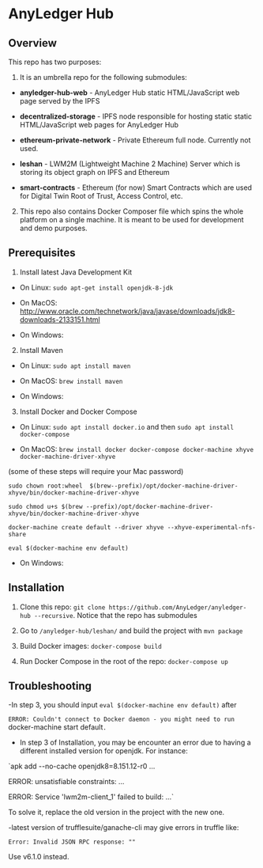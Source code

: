 # AnyLedger Hub

## Overview

This repo has two purposes:

1. It is an umbrella repo for the following submodules:

  * **anyledger-hub-web** - AnyLedger Hub static HTML/JavaScript web page served by the IPFS

  * **decentralized-storage** - IPFS node responsible for hosting static static HTML/JavaScript web pages for AnyLedger Hub

  * **ethereum-private-network** - Private Ethereum full node. Currently not used.

  * **leshan** - LWM2M (Lightweight Machine 2 Machine) Server which is storing its object graph on IPFS and Ethereum

  * **smart-contracts** - Ethereum (for now) Smart Contracts which are used for Digital Twin Root of Trust, Access Control, etc.

2. This repo also contains Docker Composer file which spins the whole platform on a single machine. It is meant to be used for development and demo purposes.

## Prerequisites

1. Install latest Java Development Kit
  * On Linux: `sudo apt-get install openjdk-8-jdk`

  * On MacOS: http://www.oracle.com/technetwork/java/javase/downloads/jdk8-downloads-2133151.html

  * On Windows:

2. Install Maven
  * On Linux: `sudo apt install maven`

  * On MacOS: `brew install maven`

  * On Windows:

3. Install Docker and Docker Compose

  * On Linux: `sudo apt install docker.io` and then `sudo apt install docker-compose`

  * On MacOS: `brew install docker docker-compose docker-machine xhyve docker-machine-driver-xhyve`

  (some of these steps will require your Mac password)
  
 `sudo chown root:wheel  $(brew--prefix)/opt/docker-machine-driver-xhyve/bin/docker-machine-driver-xhyve`

  `sudo chmod u+s $(brew --prefix)/opt/docker-machine-driver-xhyve/bin/docker-machine-driver-xhyve`

  `docker-machine create default --driver xhyve --xhyve-experimental-nfs-share`

  `eval $(docker-machine env default)`

  * On Windows:


## Installation

1. Clone this repo: `git clone https://github.com/AnyLedger/anyledger-hub --recursive`. Notice that the repo has submodules

2. Go to `/anyledger-hub/leshan/` and build the project with `mvn package`

3. Build Docker images: `docker-compose build`

4. Run Docker Compose in the root of the repo: `docker-compose up`


## Troubleshooting

-In step 3, you should input `eval $(docker-machine env default)` after

`ERROR: Couldn't connect to Docker daemon - you might need to run `docker-machine start default`.`


- In step 3 of Installation, you may be encounter an error due to having a different installed version for openjdk. For instance:

`apk add --no-cache openjdk8=8.151.12-r0
...

ERROR: unsatisfiable constraints:
...

ERROR: Service 'lwm2m-client_1' failed to build:
...`

To solve it, replace the old version in the project with the new one.


-latest version of trufflesuite/ganache-cli may give errors in truffle like:

`Error: Invalid JSON RPC response: ""`

Use v6.1.0 instead.

